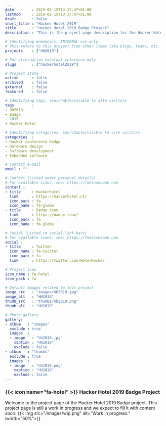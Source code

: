 ```yaml
---
date        : 2019-02-15T13:37:47+01:00
lastmod     : 2019-02-15T13:37:47+01:00
draft       : false
short_title : "Hacker Hotel 2019"
title       : "Hacker Hotel 2019 Badge Project"
description : "This is the project page description for the Hacker Hotel 2019 Project"

# Identifying mnemonics, INTERNAL use only.
# This refers to this project from other items like blogs, teams, etc.
projects    : ["HH2019"]

# For alternative external reference only
slugs       : ["hackerhotel2019"]

# Project state
active      : false
archived    : false
external    : false
featured    : false

# Identifying tags, searchable/visible to site visitors
tags        :
- HH2019
- Badge
- 2019
- Hacker Hotel

# Identifying categories, searchable/visible to site visitors
categories  :
- Hacker conference badge
- Hardware design
- Software development
- Embedded software

# Contact e-mail
email : ""

# Contact (Listed under personal details)
# For available icons, see: https://fontawesome.com
contact :
- title     : Hackerhotel
  link      : https://hackerhotel.nl/
  icon_pack : fa
  icon_name : fa-globe
- title     : Badge.team
  link      : https://badge.team/
  icon_pack : fa
  icon_name : fa-globe

# Social (Listed in social-link bars)
# For available icons, see: https://fontawesome.com
social :
- title     : Twitter
  icon_name : fa-twitter
  icon_pack : fa
  link      : https://twitter.com/HotelHacker

# Project icon
icon_name : fa-hotel
icon_pack : fa

# Default images related to this project
image_src   : "images/hh2019.jpg"
image_alt   : "HH2019"
thumb_src   : "thumbs/hh2019.png"
thumb_alt   : "HH2019"

# Photo gallery
gallery:
- album   : "images"
  exclude : true
  images  :
  - image   : "hh2019.jpg"
    caption : "HH2019"
    exclude : false
- album   : "thumbs"
  exclude : true
  images  :
  - image   : "hh2019.png"
    caption : "HH2019"
    exclude : false
---
```


### {{< icon name="fa-hotel" >}} Hacker Hotel 2019 Badge Project

Welcome to the project page of the Hacker Hotel 2019 Badge project. This project page is still a work in progress and we expect to fill it with content soon.
{{< img src="/images/wip.png" alt="Work in progress." iwidth="50%">}}
